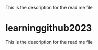 
This is the description for the read me file
# learninggithub2023

This is the description for the read me file